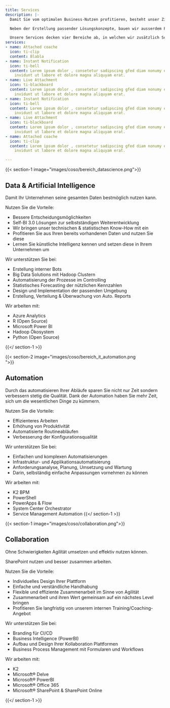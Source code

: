 ```yaml
---
title: Services
description: |-
  Damit Sie vom optimalen Business-Nutzen profitieren, besteht unser Ziel darin, nachhaltige IT-Lösungen auf Basis der intelligenten Cloud zu designen und implementieren. Alternativ bieten wir Ihnen ebenso Hybrid-Lösungen an.

  Neben der Erstellung passender Lösungskonzepte, bauen wir ausserdem Projekte auf und bieten Ihnen dazu umfassende Trainings sowie Coachings an.

  Unsere Services decken vier Bereiche ab, in welchen wir zusätzlich Schulungen anbieten:
services:
- name: Attached coache
  icon: ti-clip
  content: Blabla
- name: Instant Notification
  icon: ti-bell
  content: Lorem ipsum dolor , consetetur sadipscing gfed diam nonumy eirmod tempor
    invidunt ut labore et dolore magna aliquyam erat.
- name: Live Attachment
  icon: ti-blackboard
  content: Lorem ipsum dolor , consetetur sadipscing gfed diam nonumy eirmod tempor
    invidunt ut labore et dolore magna aliquyam erat.
- name: Instant Notification
  icon: ti-bell
  content: Lorem ipsum dolor , consetetur sadipscing gfed diam nonumy eirmod tempor
    invidunt ut labore et dolore magna aliquyam erat.
- name: Live Attachment
  icon: ti-blackboard
  content: Lorem ipsum dolor , consetetur sadipscing gfed diam nonumy eirmod tempor
    invidunt ut labore et dolore magna aliquyam erat.
- name: Attached coache
  icon: ti-clip
  content: Lorem ipsum dolor , consetetur sadipscing gfed diam nonumy eirmod tempor
    invidunt ut labore et dolore magna aliquyam erat.

---
```

{{< section-1 image="images/coso/bereich_datascience.png">}}

## Data & Artificial Intelligence

Damit Ihr Unternehmen seine gesamten Daten bestmöglich nutzen kann.

Nutzen Sie die Vorteile:

* Bessere Entscheidungsmöglichkeiten
* Self-BI 3.0 Lösungen zur selbstständigen Weiterentwicklung
* Wir bringen unser technischen & statistischen Know-How mit ein
* Profitieren Sie aus Ihren bereits vorhandenen Daten und nutzen Sie diese
* Lernen Sie künstliche Intelligenz kennen und setzen diese in Ihrem Unternehmen um

Wir unterstützen Sie bei:

* Erstellung interner Bots
* Big Data Solutions mit Hadoop Clustern
* Automatisierung der Prozesse im Controlling
* Statistisches Forecasting der nützlichen Kennzahlen
* Design und Implementation der passenden Umgebung
* Erstellung, Verteilung & Überwachung von Auto. Reports

Wir arbeiten mit:

* Azure Analytics
* R (Open Source)
* Microsoft Power BI
* Hadoop Ökosystem
* Python (Open Source) 

{{</ section-1 >}}

{{< section-2 image="images/coso/bereich_it_automation.png  
">}}

## Automation

Durch das automatisieren Ihrer Abläufe sparen Sie nicht nur Zeit sondern verbessern stetig die Qualität. Dank der Automation haben Sie mehr Zeit, sich um die wesentlichen Dinge zu kümmern.

Nutzen Sie die Vorteile:

* Effizienteres Arbeiten
* Erhöhung von Produktivität
* Automatisierte Routineabläufen
* Verbesserung der Konfigurationsqualität

Wir unterstützen Sie bei:

* Einfachen und komplexen Automatisierungen
* Infrastruktur- und Applikationsautomatisierung
* Anforderungsanalyse, Planung, Umsetzung und Wartung
* Darin, selbständig einfache Anpassungen vornehmen zu können

Wir arbeiten mit:

* K2 BPM
* PowerShell
* PowerApps & Flow
* System Center Orchestrator
* Service Management Automation {{</ section-1 >}}

{{< section-1 image="images/coso/collaboration.png">}}

## Collaboration

Ohne Schwierigkeiten Agilität umsetzen und effektiv nutzen können.

SharePoint nutzen und besser zusammen arbeiten.

Nutzen Sie die Vorteile:

* Individuelles Design Ihrer Plattform
* Einfache und verständliche Handhabung
* Flexible und effiziente Zusammenarbeit im Sinne von Agilität
* Zusammenarbeit und ihren Wert gemeinsam auf ein nächstes Level bringen
* Profitieren Sie langfristig von unserem internen Training/Coaching-Angebot

Wir unterstützen Sie bei:

* Branding für CI/CD
* Business Intelligence (PowerBI)
* Aufbau und Design Ihrer Kollaboration Plattformen
* Business Process Management mit Formularen und Workflows

Wir arbeiten mit:

* K2
* Microsoft® Delve
* Microsoft® PowerBI
* Microsoft® Office 365
* Microsoft® SharePoint & SharePoint Online

{{</ section-1 >}}